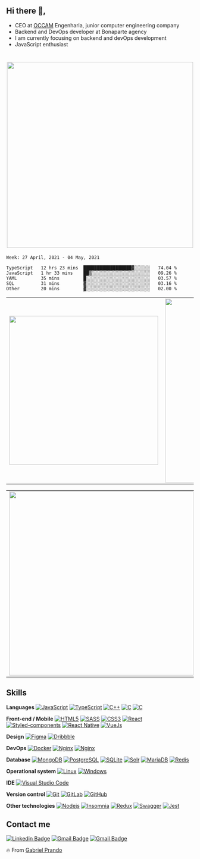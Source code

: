 ## Hi there  👋, 

- CEO at [OCCAM](www.occamengenhaira.com) Engenharia, junior computer engineering company
-  Backend and DevOps developer at Bonaparte agency
- I am currently focusing on backend and devOps development
- JavaScript enthusiast

<h1 align="center"><img align="center" src="https://media.giphy.com/media/PiQejEf31116URju4V/giphy.gif" alt=""  width="500"></img></h1>


<!--START_SECTION:waka-->
```text
Week: 27 April, 2021 - 04 May, 2021

TypeScript   12 hrs 23 mins  ██████████████████▓░░░░░░   74.04 % 
JavaScript   1 hr 33 mins    ██▒░░░░░░░░░░░░░░░░░░░░░░   09.26 % 
YAML         35 mins         █░░░░░░░░░░░░░░░░░░░░░░░░   03.57 % 
SQL          31 mins         ▓░░░░░░░░░░░░░░░░░░░░░░░░   03.16 % 
Other        20 mins         ▓░░░░░░░░░░░░░░░░░░░░░░░░   02.00 % 
```
<!--END_SECTION:waka-->

<center>
  
<table>
  <tr>
      <td><img width="400px" align="left" src="https://github-readme-stats.vercel.app/api/top-langs/?username=gprando&hide=html&layout=compact" /></td>
      <td><img width="495px" align="left" src="https://github-readme-stats.vercel.app/api?username=gprando&theme=default" /></td>
  </tr>   
</table>
</center>
<center>
<table>
  <tr>
      <td><img width="495px" align="left" src="https://github-readme-streak-stats.herokuapp.com/?user=gprando&hide_border=true" /></td>
  </tr>   
</table>
</center>

## Skills 

**Languages**
[![JavaScript](https://img.shields.io/badge/-JavaScript-black?style=flat-square&logo=javascript)](https://github.com/gprando/)
[![TypeScript](https://img.shields.io/badge/-TypeScript-007ACC?style=flat-square&logo=Typescript&logoColor=white)](https://github.com/gprando/)
[![C++](https://img.shields.io/badge/-C++-00599C?style=flat-square&logo=c++)](https://github.com/gprando/)
[![C](https://img.shields.io/badge/-A8B9CC?style=flat-square&logo=c&logoColor=white)](https://github.com/gprando/)
[![C](https://img.shields.io/badge/-Elixir-674773?style=flat-square&logo=elixir&logoColor=white)](https://github.com/gprando/)


**Front-end / Mobile**
[![HTML5](https://img.shields.io/badge/-HTML5-E34F26?style=flat-square&logo=html5&logoColor=white)](https://github.com/gprando/)
[![SASS](https://img.shields.io/badge/-SASS-ed9ac2?style=flat-square&logo=sass)](https://github.com/gprando/)
[![CSS3](https://img.shields.io/badge/-CSS3-1572B6?style=flat-square&logo=css3)](https://github.com/gprando/)
[![React](https://img.shields.io/badge/-React-black?style=flat-square&logo=react)](https://github.com/gprando/)
[![Styled-components](https://img.shields.io/badge/-Styled%20Components-pink?style=flat-square&logo=styled-components)](https://github.com/gprando/)
[![React Native](https://img.shields.io/badge/-ReactNative-black?style=flat-square&logo=react)](https://github.com/gprando/)
[![VueJs](https://img.shields.io/badge/-VueJs-41B883?style=flat-square)](https://github.com/gprando/)

**Design**
[![Figma](https://img.shields.io/badge/-Figma-ffbaba?style=flat-square&logo=figma)](https://github.com/gprando/)
[![Dribbble](https://img.shields.io/badge/-Dribbble-d3a0c2?style=flat-square&logo=Dribbble)](https://github.com/gprando/)

**DevOps**
[![Docker](https://img.shields.io/badge/-Docker-white?style=flat-square&logo=docker)](https://github.com/gprando/)
[![Nginx](https://img.shields.io/badge/-Nginx-white?style=flat-square&logo=nginx)](https://github.com/gprando/)
[![Nginx](https://img.shields.io/badge/-Kubernetes-white?style=flat-square&logo=kubernetes)](https://github.com/gprando/)



**Database**
[![MongoDB](https://img.shields.io/badge/-MongoDB-black?style=flat-square&logo=mongodb)](https://github.com/gprando/)
[![PostgreSQL](https://img.shields.io/badge/-PostgreSQL-336791?style=flat-square&logo=postgresql)](https://github.com/gprando/)
[![SQLite](https://img.shields.io/badge/-SQLite-003B57?style=flat-square&logo=sqlite)](https://github.com/gprando/)
[![Solr](https://img.shields.io/badge/-Solr-C6123D?style=flat-square&logo=apache)](https://github.com/gprando/)
[![MariaDB](https://img.shields.io/badge/-MariaDB-BA7257?style=flat-square&logo=mariadb)](https://github.com/gprando/)
[![Redis](https://img.shields.io/badge/-Redis-black?style=flat-square&logo=redis)](https://github.com/gprando/)


**Operational system**
[![Linux](https://img.shields.io/badge/-Linux-333333?style=flat-square&logo=Linux)](https://github.com/gprando/)
[![Windows](https://img.shields.io/badge/-Windows-0078D6?style=flat-square&logo=Windows)](https://github.com/gprando/)

**IDE**
[![Visual Studio Code](https://img.shields.io/badge/-Visual%20Studio%20Code-007ACC?style=flat-square&logo=VisualStudioCode)](https://github.com/gprando/)

**Version control**
[![Git](https://img.shields.io/badge/-Git-black?style=flat-square&logo=git)](https://github.com/gprando/)
[![GitLab](https://img.shields.io/badge/-GitLab-FCA121?style=flat-square&logo=gitlab)](https://github.com/gprando/)
[![GitHub](https://img.shields.io/badge/-GitHub-181717?style=flat-square&logo=github)](https://github.com/gprando/)

**Other technologies**
[![Nodejs](https://img.shields.io/badge/-Nodejs-black?style=flat-square&logo=Node.js)](https://github.com/gprando/)
[![Insomnia](https://img.shields.io/badge/-Insomnia-5849BE?style=flat-square&logo=Insomnia)](https://github.com/gprando/)
[![Redux](https://img.shields.io/badge/-Redux-764ABC?style=flat-square&logo=redux)](https://github.com/gprando/)
[![Swagger](https://img.shields.io/badge/-Swagger-black?style=flat-square&logo=swagger)](https://github.com/gprando/)
[![Jest](https://img.shields.io/badge/-Jest-15C213?style=flat-square&logo=jest)](https://github.com/gprando/)
## Contact me
[![Linkedin Badge](https://img.shields.io/badge/-Gabriel_Prando-blue?style=flat-square&logo=Linkedin&logoColor=white&link=https://https://www.linkedin.com/in/gabriel-prando-85201b198/)](https://www.linkedin.com/in/gabriel-prando-85201b198/)
[![Gmail Badge](https://img.shields.io/badge/-gprando55@gmail.com-c14438?style=flat-square&logo=Gmail&logoColor=white&link=mailto:gprando55@gmail.com)](mailto:gprando55@gmail.com)
[![Gmail Badge](https://img.shields.io/badge/-Whatsapp-24CC63?style=flat-square&logo=Whatsapp&logoColor=white&link=https://api.whatsapp.com/send?phone=5546999039412)](https://api.whatsapp.com/send?phone=5546999039412)  

🔥 From [Gabriel Prando](https://github.com/gprando)
